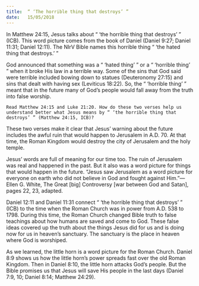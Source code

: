 ```yaml
---
title:  “ ‘The horrible thing that destroys’ ”
date:   15/05/2018
---
```


In Matthew 24:15, Jesus talks about “ ‘the horrible thing that destroys’ ” (ICB). This word picture comes from the book of Daniel (Daniel 9:27; Daniel 11:31; Daniel 12:11). The NIrV Bible names this horrible thing “ ‘the hated thing that destroys.’ ”

God announced that something was a “ ‘hated thing’ ” or a “ ‘horrible thing’ ” when it broke His law in a terrible way. Some of the sins that God said were terrible included bowing down to statues (Deuteronomy 27:15) and sins that dealt with having sex (Leviticus 18:22). So, the “ ‘horrible thing’ ” meant that in the future many of God’s people would fall away from the truth into false worship. 

`Read Matthew 24:15 and Luke 21:20. How do these two verses help us understand better what Jesus means by “ ‘the horrible thing that destroys’ ” (Matthew 24:15, ICB)?`

These two verses make it clear that Jesus’ warning about the future includes the awful ruin that would happen to Jerusalem in A.D. 70. At that time, the Roman Kingdom would destroy the city of Jerusalem and the holy temple. 

Jesus’ words are full of meaning for our time too. The ruin of Jerusalem was real and happened in the past. But it also was a word picture for things that would happen in the future. “Jesus saw Jerusalem as a word picture for everyone on earth who did not believe in God and fought against Him.”—Ellen G. White, The Great [big] Controversy [war between God and Satan], pages 22, 23, adapted. 

Daniel 12:11 and Daniel 11:31 connect “ ‘the horrible thing that destroys’ ” (ICB) to the time when the Roman Church was in power from A.D. 538 to 1798. During this time, the Roman Church changed Bible truth to false teachings about how humans are saved and come to God. These false ideas covered up the truth about the things Jesus did for us and is doing now for us in heaven’s sanctuary. The sanctuary is the place in heaven where God is worshiped.

As we learned, the little horn is a word picture for the Roman Church. Daniel 8:9 shows us how the little horn’s power spreads fast over the old Roman Kingdom. Then in Daniel 8:10, the little horn attacks God’s people. But the Bible promises us that Jesus will save His people in the last days (Daniel 7:9, 10; Daniel 8:14; Matthew 24:29).